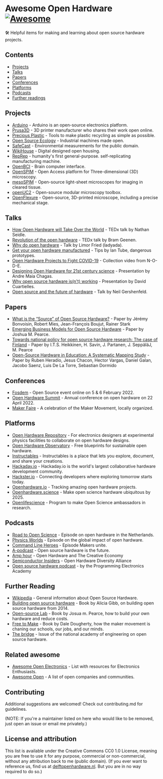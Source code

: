 # Awesome Open Hardware [![Awesome](https://awesome.re/badge.svg)](https://awesome.re)

🛠 Helpful items for making and learning about open source hardware projects.
  
## Contents  
- [Projects](#projects)    
- [Talks](#talks)    
- [Papers](#papers)    
- [Conferences](#conferences)    
- [Platforms](#platforms)    
- [Podcasts](#podcasts)    
- [Further readings](#further-readings)    
  
## Projects  
- [Arduino](https://www.arduino.cc/) - Arduino is an open-source electronics platform.  
- [Prusa3D](https://www.prusa3d.com/) - 3D printer manufacturer who shares their work open online.  
- [Precious Plastic](https://www.prusa3d.com/) - Tools to make plastic recycling as simple as possible.    
- [Open Source Ecology](https://www.opensourceecology.org/) - Industrial machines made open.  
- [SafeCast](https://safecast.org/) - Environmental measurements for the public domain.  
- [WikiHouse](https://www.wikihouse.cc/) - Digital designed open housing.  
- [RepRep](https://reprap.org/wiki/RepRap) - humanity's first general-purpose. self-replicating manufacturing machine.  
- [OpenBCI](https://openbci.com/) - Brain computer interface. 
- [OpenSPIM](https://openspim.org/) - Open Access platform for Three-dimensional (3D) microscopy.
- [mesoSPIM](http://mesospim.org/) - Open-source light-sheet microscopes for imaging in cleared tissue.
- [openUC2](https://github.com/openUC2/UC2-GIT) - Open-source modular microscopy toolbox.
- [OpenFlexure](https://openflexure.org/) - Open-source, 3D-printed microscope, including a precise mechanical stage.

  
## Talks 
- [How Open Hardware will Take Over the World](https://www.youtube.com/watch?v=Rfu_MKgu2Ik) - TEDx talk by Nathan Seidle.  
- [Revolution of the open hardware](https://www.youtube.com/watch?v=t56bojFAnUg) - TEDx talk by Bram Geenen.  
- [Why do open hardware](https://www.youtube.com/watch?v=UYRhupdnUcY) - Talk by Limor Fried (ladyada).   
- [Get your open hardware manufactured](https://www.youtube.com/watch?v=ifTaGRTPwLc) - Tips by Ian Tube, dangerous prototypes.  
- [Open Hardware Projects to Fight COVID-19](https://www.youtube.com/watch?v=c1pwbnDAub0) - Collection video from N-O-D-E.  
- [Designing Open Hardware for 21st century science](https://www.youtube.com/watch?v=Od_9yJqc098) - Presentation by Andre Maia Chagas.  
- [Why open source hardware is(n't) working](https://www.youtube.com/watch?v=7ifGu22bhd4) - Presentation by David Cuartielles.  
- [Open source and the future of hardware](https://www.youtube.com/watch?v=_EZT57dtWHM) - Talk by Neil Gershenfeld.    

## Papers  
- [What is the “Source” of Open Source Hardware?](https://doi.org/10.5334/joh.7) - Paper by Jérémy Bonvoisin, Robert Mies, Jean-François Boujut, Rainer Stark   
- [Emerging Business Models for Open Source Hardware](https://papers.ssrn.com/sol3/papers.cfm?abstract_id=3331121) - Paper by Joshua M. Pearce.  
- [Towards national policy for open source hardware research: The case of Finland](https://doi.org/10.1016/j.techfore.2020.119986) - Paper by I.T.S. Heikkinen, H. Savin, J. Partanen, J. SeppäläJ, M. Pearce
- [Open-Source Hardware in Education: A Systematic Mapping Study](http://dx.doi.org/10.1109/ACCESS.2018.2881929) - Paper by Ruben Heradio, Jesus Chacon, Hector Vargas, Daniel Galan, Jacobo Saenz, Luis De La Torre, Sebastian Dormido
  

## Conferences    
- [Fosdem](https://fosdem.org/2022/) - Open Source event online on 5 & 6 February 2022.  
- [Open Hardware Summit](https://2022.oshwa.org/) - Annual conference on open hardware on 22 April 2022. 
- [Maker Faire](https://makerfaire.com/) - A celebration of the Maker Movement, locally organized.  
  
## Platforms  
- [Open Hardware Repository](https://ohwr.org/welcome) - For electronics designers at experimental physics facilities to collaborate on open hardware designs.  
- [Open Hardware Observatory](https://en.oho.wiki/wiki/Home) - Free blueprints for sustainable open hardware.  
- [Instructables](http://www.instructables.com/tag/type-id/category-technology/) - Instructables is a place that lets you explore, document, and share your creations.  
- [Hackaday.io](https://hackaday.io/) - Hackaday.io is the world's largest collaborative hardware development community.  
- [Hackster.io](https://www.hackster.io/about) - Connecting developers where exploring tomorrow starts today.  
- [Openhardware.io](https://www.openhardware.io/about) - Tracking amazing open hardware projects.   
- [Openhardware.science](https://openhardware.science/) - Make open science hardware ubiquitous by 2025.  
- [Openlifescience](https://openlifesci.org/) - Program to make Open Science ambassadors in research.  
  
## Podcasts  
- [Road to Open Science](https://open.spotify.com/episode/46WwrOofygFyGrp6X42NOe?si=_qxPzPXkQaGNBqB-bnKwyw) - Episode on open hardware in the Netherlands.   
- [Physics Worlds](https://open.spotify.com/episode/4pjaUpl96YhjqBvjzV0K1H?si=ssJJH7ouSOW_ttGvF2Mtdg) - Episode on the global impact of open hardware.
- [Command Line Heroes](https://open.spotify.com/episode/1yGuG9TKvS2lkH7wgRO8YF?si=PwAZCT0qSxW87HQlCa7AeA) -  Episode Makers unite.
- [A-podcast](https://open.spotify.com/episode/2Zp3q6ePDCp0Yeyq9ADDny?si=8_CuBG2ESEeoxvcspVi3Xg) -  Open source hardware is the future.  
- [Amp hour](https://podcasts.google.com/feed/aHR0cHM6Ly90aGVhbXBob3VyLmxpYnN5bi5jb20vcnNz/episode/aHR0cDovL3d3dy50aGVhbXBob3VyLmNvbS8_cD0xNTg?sa=X&ved=0CAIQuIEEahcKEwjgkZnWjPr0AhUAAAAAHQAAAAAQCA) - Open Hardware and The Creative Economy
- [Semiconductor Insiders](https://semiwiki.com/podcast/podcast-ep44-open-hardware-diversity-alliance/) - Open Hardware Diversity Alliance  
- [Open source hardware podcast](https://podcasts.google.com/feed/aHR0cHM6Ly9wcm9ncmFtbWluZ2VsZWN0cm9uaWNzLmNvbS9jYXRlZ29yeS9yYWRpby1zaG93L2ZlZWQv) - by the Programming Electronics Academy  
  
## Further Reading  
- [Wikipedia](https://en.wikipedia.org/wiki/Open-source_hardware) - General information about Open Source Hardware. 
- [Building open source hardware](https://books.google.nl/books?id=wg27BQAAQBAJ&lpg=PP1&dq=open%20source%20hardware&pg=PP1##v=onepage&q=open%20source%20hardware&f=false) - Book by Alicia Gibb, on building open source hardware from 2014.
- [Open-source Lab](https://books.google.nl/books?id=0bOKAAAAQBAJ&lpg=PP1&dq=open%20source%20hardware&pg=PP1##v=onepage&q=open%20source%20hardware&f=false) - Book by Josua m. Pearce, how to build your own hardware and reduce costs.  
- [Free to Make](https://books.google.nl/books?id=jz1bCwAAQBAJ&lpg=PA93&dq=open%20source%20hardware&pg=PP1##v=onepage&q=open%20source%20hardware&f=false) -  Book by Dale Dougherty, how the maker movement is chaning our schools, our jobs, and our minds.  
- [The bridge](https://www.nae.edu/174695/Fall-Bridge-on-Open-Source-Hardware) - Issue of the national academy of engineering on open source hardware.
  
## Related awesome  
- [Awesome Open Electronics](https://github.com/ajaymnk/open-electronics) - List with resources for Electronics Enthusiasts.
- [Awesome Open](https://github.com/paulhendricks/awesome-open) - A list of open companies and communities.  

## Contributing
Additional suggestions are welcomed! Check out contributing.md for guidelines.

(NOTE: If you're a maintainer listed on here who would like to be removed, just open an issue or email me privately.)

## License and attribution
This list is available under the Creative Commons CC0 1.0 License, meaning you are free to use it for any purpose, commercial or non-commercial, without any attribution back to me (public domain). (If you ever want to reference us, find us at [delftopenhardware.nl](https://delftopenhardware.nl). But you are in no way required to do so.)
